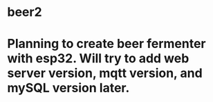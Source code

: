 # beer2
# Planning to create beer fermenter with esp32. Will try to add web server version, mqtt version, and mySQL version later.
